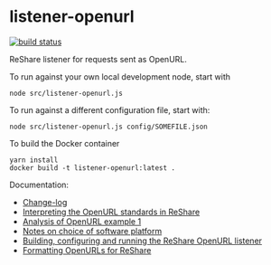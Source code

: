# listener-openurl

[![build status](https://travis-ci.org/openlibraryenvironment/listener-openurl.svg?branch=master)](https://travis-ci.org/openlibraryenvironment/listener-openurl)

ReShare listener for requests sent as OpenURL.

To run against your own local development node, start with

	node src/listener-openurl.js

To run against a different configuration file, start with:

	node src/listener-openurl.js config/SOMEFILE.json

To build the Docker container

	yarn install
    docker build -t listener-openurl:latest .

Documentation:

* [Change-log](CHANGELOG.md)
* [Interpreting the OpenURL standards in ReShare](doc/interpreting-OpenURL.md)
* [Analysis of OpenURL example 1](examples/example1-analysis.md)
* [Notes on choice of software platform](doc/platform-notes.md)
* [Building, configuring and running the ReShare OpenURL listener](doc/manual.md)
* [Formatting OpenURLs for ReShare](doc/openurls-for-reshare.md)

